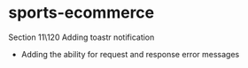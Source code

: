 # sports-ecommerce

Section 11\120 Adding toastr notification
- Adding the ability for request and response error messages










